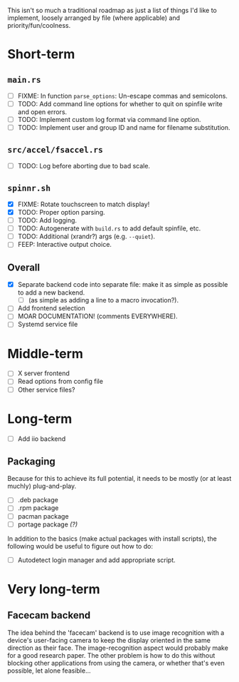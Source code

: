 This isn't so much a traditional roadmap as just a list of things I'd like 
to implement, loosely arranged by file (where applicable) and 
priority/fun/coolness.

# Short-term

## `main.rs`
- [ ] FIXME: In function `parse_options`: Un-escape commas and semicolons.
- [ ] TODO: Add command line options for whether to quit on spinfile write 
	and open errors.
- [ ] TODO: Implement custom log format via command line option.
- [ ] TODO: Implement user and group ID and name for filename substitution.

## `src/accel/fsaccel.rs`
- [ ] TODO: Log before aborting due to bad scale.

## `spinnr.sh`
- [x] FIXME: Rotate touchscreen to match display!
- [x] TODO: Proper option parsing.
- [ ] TODO: Add logging.
- [ ] TODO: Autogenerate with `build.rs` to add default spinfile, etc.
- [ ] TODO: Additional (xrandr?) args (e.g. `--quiet`).
- [ ] FEEP: Interactive output choice.

## Overall
- [x] Separate backend code into separate file: make it as simple as 
  possible to add a new backend.
  - [ ] (as simple as adding a line to a macro invocation?).
- [ ] Add frontend selection
- [ ] MOAR DOCUMENTATION! (comments EVERYWHERE).
- [ ] Systemd service file

# Middle-term
- [ ] X server frontend
- [ ] Read options from config file
- [ ] Other service files?

# Long-term
- [ ] Add iio backend

## Packaging
Because for this to achieve its full potential, it needs to be mostly (or 
at least muchly) plug-and-play.

- [ ] .deb package
- [ ] .rpm package
- [ ] pacman package
- [ ] portage package *(?)*

In addition to the basics (make actual packages with install scripts), the 
following would be useful to figure out how to do:
- [ ] Autodetect login manager and add appropriate script.

# Very long-term

## Facecam backend
The idea behind the 'facecam' backend is to use image recognition with 
a device's user-facing camera to keep the display oriented in the same 
direction as their face. The image-recognition aspect would probably make 
for a good research paper. The other problem is how to do this without 
blocking other applications from using the camera, or whether that's even 
possible, let alone feasible...
